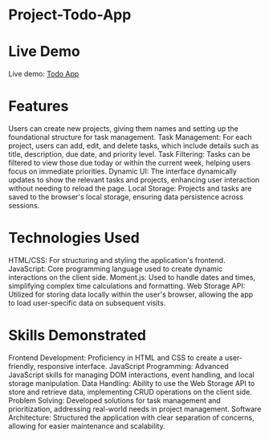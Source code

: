 # Project-Todo-App

# Live Demo
Live demo: [Todo App](https://adnanchowdhury7249.github.io/Project-Todo-App/)


# Features
Users can create new projects, giving them names and setting up the foundational structure for task management. Task Management: For each project, users can add, edit, and delete tasks, which include details such as title, description, due date, and priority level. Task Filtering: Tasks can be filtered to view those due today or within the current week, helping users focus on immediate priorities. Dynamic UI: The interface dynamically updates to show the relevant tasks and projects, enhancing user interaction without needing to reload the page. Local Storage: Projects and tasks are saved to the browser's local storage, ensuring data persistence across sessions.

# Technologies Used
HTML/CSS: For structuring and styling the application's frontend. JavaScript: Core programming language used to create dynamic interactions on the client side. Moment.js: Used to handle dates and times, simplifying complex time calculations and formatting. Web Storage API: Utilized for storing data locally within the user's browser, allowing the app to load user-specific data on subsequent visits.

# Skills Demonstrated
Frontend Development: Proficiency in HTML and CSS to create a user-friendly, responsive interface. JavaScript Programming: Advanced JavaScript skills for managing DOM interactions, event handling, and local storage manipulation. Data Handling: Ability to use the Web Storage API to store and retrieve data, implementing CRUD operations on the client side. Problem Solving: Developed solutions for task management and prioritization, addressing real-world needs in project management. Software Architecture: Structured the application with clear separation of concerns, allowing for easier maintenance and scalability.

